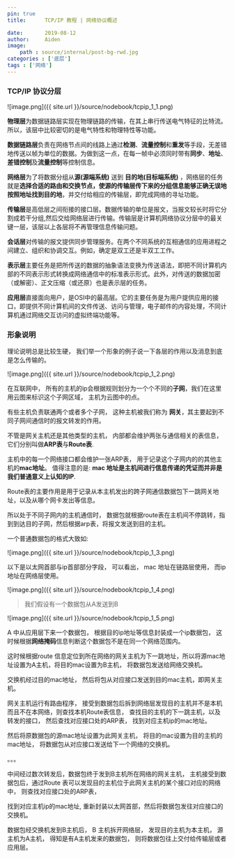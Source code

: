 ```yaml
---
pin: true
title:      TCP/IP 教程 | 网络协议概述

date:       2019-08-12
author:     Aiden
image: 
    path : source/internal/post-bg-rwd.jpg
categories : ['底层']
tags : ['网络']
---
```


### TCP/IP 协议分层

![image.png]({{ site.url }}/source/nodebook/tcpip_1_1.png)

**物理层**为数据链路层实现在物理链路的传输，在其上串行传送电气特征的比特流。所以，该层中比较密切的是电气特性和物理特性等功能。

**数据链路层**负责在网络节点间的线路上通过**检测**、**流量控制**和**重发**等手段，无差错地传送以帧为单位的数据。为做到这一点，在每一帧中必须同时带有**同步**、**地址**、**差错控制**及**流量控制**等控制信息。

**网络层**为了将数据分组从**源(源端系统)** 送到 **目的地(目标端系统)** ，网络层的任务就是**选择合适的路由和交换节点，使源的传输层传下来的分组信息能够正确无误地按照地址找到目的地**，并交付给相应的传输层，即完成网络的寻址功能。

**传输层**是高低层之间衔接的接口层。数据传输的单位是报文，当报文较长时将它分割成若干分组,然后交给网络层进行传输。传输层是计算机网络协议分层中的最关键一层，该层以上各层将不再管理信息传输问题。

**会话层**对传输的报文提供同步管理服务。在两个不同系统的互相通信的应用进程之间建立、组织和协调交互。例如，确定是双工还是半双工工作。

**表示层**主要任务是把所传送的数据的抽象语法变换为传送语法，即把不同计算机内部的不同表示形式转换成网络通信中的标准表示形式。此外，对传送的数据加密（或解密）、正文压缩（或还原）也是表示层的任务。

**应用层**直接面向用户，是OSI中的最高层。它的主要任务是为用户提供应用的接口，即提供不同计算机间的文件传送、访问与管理，电子邮件的内容处理，不同计算机通过网络交互访问的虚拟终端功能等。



### 形象说明

理论说明总是比较生硬， 我们举一个形象的例子说一下各层的作用以及消息到底是怎么传输的。

![image.png]({{ site.url }}/source/nodebook/tcpip_1_2.png)

在互联网中， 所有的主机的ip会根据规则划分为一个个不同的**子网**，我们在这里用云图来标识这个子网区域， 主机为云图中的点。

有些主机负责联通两个或者多个子网， 这种主机被我们称为 **网关**，其主要起到不同子网间通信时的报文转发的作用。

不管是网关主机还是其他类型的主机， 内部都会维护两张与通信相关的表信息，它们分别叫做**ARP表**与**Route表**.

主机中的每一个网络接口都会维护一张ARP表， 用于记录这个子网内的的其他主机的**mac地址**。 值得注意的是: **mac 地址是主机间进行信息传递的凭证而并非是我们普通意义上认知的IP**.

Route表的主要作用是用于记录从本主机发出的跨子网通信数据包下一跳网关地址，以及从哪个网卡发出等信息。

所以处于不同子网内的主机通信时， 数据包就根据route表在主机间不停跳转，指到到达目的子网，然后根据arp表，将报文发送到目的主机。

一个普通数据包的格式大致如:

![image.png]({{ site.url }}/source/nodebook/tcpip_1_3.png)

以下是以太网首部与ip首部部分字段， 可以看出， mac 地址在链路层使用， 而ip地址在网络层使用。

![image.png]({{ site.url }}/source/nodebook/tcpip_1_4.png)

> 我们假设有一个数据包从A发送到B

![image.png]({{ site.url }}/source/nodebook/tcpip_1_5.png)

A 中从应用层下来一个数据包， 根据目的ip地址等信息封装成一个ip数据包， 这时候根据**网络掩码**信息判断这个数据包不是在同一个网络范围内。 

这时候根据route 信息定位到所在网络的网关主机为下一跳地址，所以将源mac地址设置为A主机，将目的mac设置为B主机， 将数据包发送给网络交换机。

交换机经过目的mac地址， 然后将包从对应接口发送到目的mac主机，即网关主机。

网关主机运行有路由程序， 接受到数据包后拆到网络层发现目的主机并不是本机而且不在本网络，则查找本机Route表信息， 查找目的主机的下一跳主机，以及转发的接口， 然后查找对应接口处的ARP表， 找到对应主机ip的mac地址。

然后将原数据包的源mac地址设置为此网关主机， 将目的mac设置为目的主机的mac地址， 将数据包从对应接口发送给下一个网络的交换机。

。。。

中间经过数次转发后，数据包终于发到B主机所在网络的网关主机， 主机接受到数据包后，通过Route 表可以发现目的主机位于此网关主机的某个接口对应的网络中， 则查找对应接口处的ARP表，

找到对应主机ip的mac地址, 重新封装以太网首部，然后将数据包发往对应接口的交换机。

数据包经交换机发到B主机后， B 主机拆开网络层， 发现目的主机为本主机， 源主机为A主机， 得知是有A主机发来的数据包， 则将数据包往上交付给传输层或者应用层。